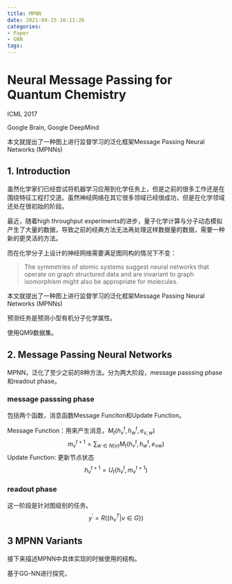 ```yaml
---
title: MPNN
date: 2021-04-15 16:11:26
categories:
- Paper
- GNN
tags:
---
```


# Neural Message Passing for Quantum Chemistry

ICML 2017

Google Brain, Google DeepMind

本文就提出了一种图上进行监督学习的泛化框架Message Passing Neural Networks (MPNNs)

<!--more-->

## 1. Introduction

虽然化学家们已经尝试将机器学习应用到化学任务上，但是之前的很多工作还是在围绕特征工程打交道。虽然神经网络在其它很多领域已经很成功，但是在化学领域还处在很初始的阶段。

最近，随着high throughput experiments的进步，量子化学计算与分子动态模拟产生了大量的数据，导致之前的经典方法无法再处理这样数据量的数据，需要一种新的更灵活的方法。

而在化学分子上设计的神经网络需要满足图同构的情况下不变：

> The symmetries of atomic systems suggest neural networks that operate on graph structured data and are invariant to graph isomorphism might also be appropriate for molecules.

本文就提出了一种图上进行监督学习的泛化框架Message Passing Neural Networks (MPNNs)

预测任务是预测小型有机分子化学属性。

使用QM9数据集。

## 2. Message Passing Neural Networks

MPNN，泛化了至少之前的8种方法。分为两大阶段，message passsing phase和readout phase。

### message passsing phase

包括两个函数，消息函数Message Funciton和Update Function。

Message Function：用来产生消息，$M_t(h_v^t, h_w^t, e_{v,w})$
$$
m_v^{t+1}=\sum_{w\in N(v)} M_t(h_v^t, h_w^t, e_{vw})
$$
Update Function: 更新节点状态
$$
h_v^{t+1}=U_t(h_v^t, m_v^{t+1})
$$

### readout phase

这一阶段是针对图级别的任务。
$$
y^\prime=R(\{ h_v^T | v\in G \})
$$

## 3 MPNN Variants

接下来描述MPNN中具体实现的时候使用的结构。

基于GG-NN进行探究，

